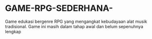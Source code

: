 # GAME-RPG-SEDERHANA-
Game edukasi bergenre RPG  yang mengangkat kebudayaan alat musik tradisional. Game ini masih dalam tahap awal dan belum sepenuhnya lengkap 
